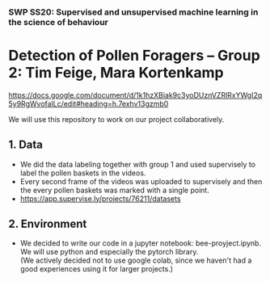 ### SWP SS20: Supervised and unsupervised machine learning in the science of behaviour
# Detection of Pollen Foragers – Group 2: Tim Feige, Mara Kortenkamp

https://docs.google.com/document/d/1k1hzXBiak9c3yoDUznVZRlRxYWgI2q5y9RgWvofalLc/edit#heading=h.7exhv13gzmb0

We will use this repository to work on our project collaboratively. 

## 1. Data
* We did the data labeling together with group 1 and used supervisely to label the pollen baskets in the videos.
* Every second frame of the videos was uploaded to supervisely and then the every pollen baskets was marked with a single point. 
* https://app.supervise.ly/projects/76211/datasets

## 2. Environment
* We decided to write our code in a jupyter notebook: bee-proyject.ipynb. We will use python and especially the pytorch library.  
(We actively decided not to use google colab, since we haven't had a good experiences using it for larger projects.)
